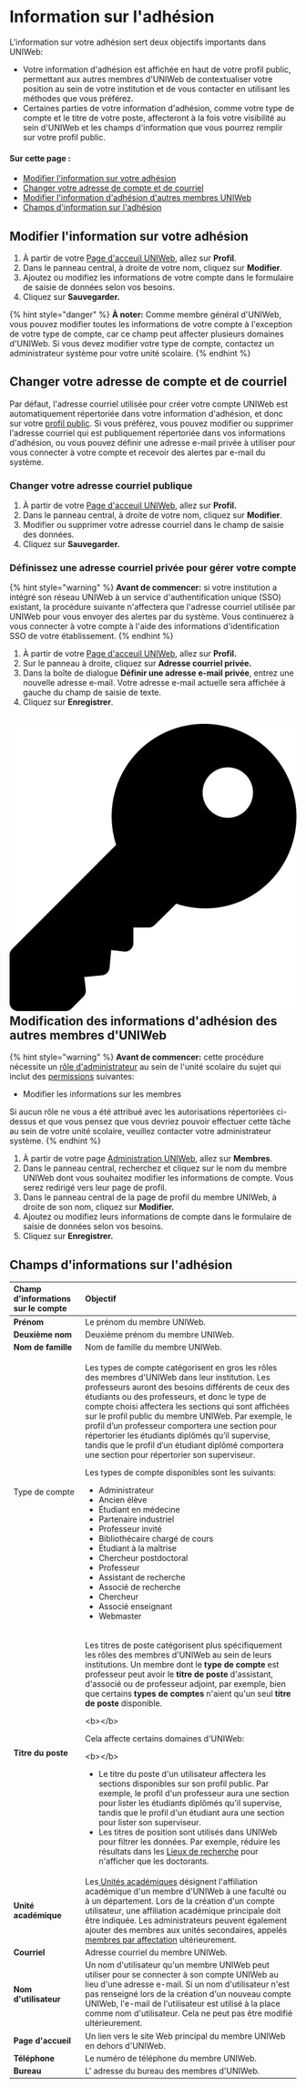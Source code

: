 # Information sur l'adhésion

L'information sur votre adhésion sert deux objectifs importants dans UNIWeb:

* Votre information d'adhésion est affichée en haut de votre profil public, permettant aux autres membres d'UNIWeb de contextualiser votre position au sein de votre institution et de vous contacter en utilisant les méthodes que vous préférez.
* Certaines parties de votre information d'adhésion, comme votre type de compte et le titre de votre poste, affecteront à la fois votre visibilité au sein d'UNIWeb et les champs d'information que vous pourrez remplir sur votre profil public.

#### Sur cette page :

* [Modifier l'information sur votre adhésion](member-account-information.md#editing-your-membership-information)
* [Changer votre adresse de compte et de courriel](member-account-information.md#changing-your-account-email-address)
* [Modifier l'information d'adhésion d'autres membres UNIWeb](member-account-information.md#editing-the-membership-information-of-other-uniweb-members)
* [Champs d'information sur l'adhésion](member-account-information.md#membership-information-fields)

## Modifier l'information sur votre adhésion

1. À partir de votre [Page d'acceuil UNIWeb](../../navigating-uniweb/the-home-page.md), allez sur **Profil**.
2. Dans le panneau central, à droite de votre nom, cliquez sur **Modifier**.
3. Ajoutez ou modifiez les informations de votre compte dans le formulaire de saisie de données selon vos besoins.
4. Cliquez sur **Sauvegarder.**

{% hint style="danger" %}
**À noter:** Comme membre général d'UNIWeb, vous pouvez modifier toutes les informations de votre compte à l'exception de votre type de compte, car ce champ peut affecter plusieurs domaines d'UNIWeb. Si vous devez modifier votre type de compte, contactez un administrateur système pour votre unité scolaire.
{% endhint %}

## Changer votre adresse de compte et de courriel

Par défaut, l'adresse courriel utilisée pour créer votre compte UNIWeb est automatiquement répertoriée dans votre information d'adhésion, et donc sur votre [profil public](../../networking-on-uniweb/filling-out-your-public-profile.md). Si vous préférez, vous pouvez modifier ou supprimer l'adresse courriel qui est publiquement répertoriée dans vos informations d'adhésion, ou vous pouvez définir une adresse e-mail privée à utiliser pour vous connecter à votre compte et recevoir des alertes par e-mail du système.

### Changer votre adresse courriel publique

1. À partir de votre [Page d'acceuil UNIWeb](../../navigating-uniweb/the-home-page.md), allez sur **Profil.**
2. Dans le panneau central, à droite de votre nom, cliquez sur **Modifier**.
3. Modifier ou supprimer votre adresse courriel dans le champ de saisie des données.
4. Cliquez sur **Sauvegarder.**

### Définissez une adresse courriel privée pour gérer votre compte

{% hint style="warning" %}
**Avant de commencer:** si votre institution a intégré son réseau UNIWeb à un service d'authentification unique \(SSO\) existant, la procédure suivante n'affectera que l'adresse courriel utilisée par UNIWeb pour vous envoyer des alertes par du système. Vous continuerez à vous connecter à votre compte à l'aide des informations d'identification SSO de votre établissement.
{% endhint %}

1. À partir de votre [Page d'acceuil UNIWeb](../../navigating-uniweb/the-home-page.md), allez sur **Profil.**
2. Sur le panneau à droite, cliquez sur **Adresse courriel privée.**
3. Dans la boîte de dialogue **Définir une adresse e-mail privée**, entrez une nouvelle adresse e-mail. Votre adresse e-mail actuelle sera affichée à gauche du champ de saisie de texte.
4. Cliquez sur **Enregistrer**.

## ![](../../.gitbook/assets/key%20%281%29.svg) Modification des informations d'adhésion des autres membres d'UNIWeb

{% hint style="warning" %}
**Avant de commencer:** cette procédure nécessite un [rôle d'administrateur](../access-control/managing-administrator-roles-and-permissions.md) au sein de l'unité scolaire du sujet qui inclut des [permissions](../access-control/managing-administrator-roles-and-permissions.md#administrator-permissions) suivantes:

* Modifier les informations sur les membres

Si aucun rôle ne vous a été attribué avec les autorisations répertoriées ci-dessus et que vous pensez que vous devriez pouvoir effectuer cette tâche au sein de votre unité scolaire, veuillez contacter votre administrateur système.
{% endhint %}

1. À partir de votre page [Administration UNIWeb](../../navigating-uniweb/the-administration-page.md), allez sur **Membres**.
2. Dans le panneau central, recherchez et cliquez sur le nom du membre UNIWeb dont vous souhaitez modifier les informations de compte. Vous serez redirigé vers leur page de profil.
3. Dans le panneau central de la page de profil du membre UNIWeb, à droite de son nom, cliquez sur **Modifier.**
4. Ajoutez ou modifiez leurs informations de compte dans le formulaire de saisie de données selon vos besoins.
5. Cliquez sur **Enregistrer.**

## **Champs d'informations sur l'adhésion**

<table>
  <thead>
    <tr>
      <th style="text-align:left"><b>Champ d&apos;informations sur le compte</b>
      </th>
      <th style="text-align:left"><b>Objectif</b>
      </th>
    </tr>
  </thead>
  <tbody>
    <tr>
      <td style="text-align:left"><b>Pr&#xE9;nom</b>
      </td>
      <td style="text-align:left">Le pr&#xE9;nom du membre UNIWeb.</td>
    </tr>
    <tr>
      <td style="text-align:left"><b>Deuxi&#xE8;me nom</b>
      </td>
      <td style="text-align:left">Deuxi&#xE8;me pr&#xE9;nom du membre UNIWeb.</td>
    </tr>
    <tr>
      <td style="text-align:left"><b>Nom de famille</b>
      </td>
      <td style="text-align:left">Nom de famille du membre UNIWeb.</td>
    </tr>
    <tr>
      <td style="text-align:left">Type de compte</td>
      <td style="text-align:left">
        <p></p>
        <p>Les types de compte cat&#xE9;gorisent en gros les r&#xF4;les des membres
          d&apos;UNIWeb dans leur institution. Les professeurs auront des besoins
          diff&#xE9;rents de ceux des &#xE9;tudiants ou des professeurs, et donc
          le type de compte choisi affectera les sections qui sont affich&#xE9;es
          sur le profil public du membre UNIWeb. Par exemple, le profil d&#x2019;un
          professeur comportera une section pour r&#xE9;pertorier les &#xE9;tudiants
          dipl&#xF4;m&#xE9;s qu&#x2019;il supervise, tandis que le profil d&#x2019;un
          &#xE9;tudiant dipl&#xF4;m&#xE9; comportera une section pour r&#xE9;pertorier
          son superviseur.
          <br />
        </p>
        <p>Les types de compte disponibles sont les suivants:</p>
        <p></p>
        <ul>
          <li>Administrateur</li>
          <li>Ancien &#xE9;l&#xE8;ve</li>
          <li>&#xC9;tudiant en m&#xE9;decine</li>
          <li>Partenaire industriel</li>
          <li>Professeur invit&#xE9;</li>
          <li>Biblioth&#xE9;caire charg&#xE9; de cours</li>
          <li>&#xC9;tudiant &#xE0; la ma&#xEE;trise</li>
          <li>Chercheur postdoctoral</li>
          <li>Professeur</li>
          <li>Assistant de recherche</li>
          <li>Associ&#xE9; de recherche</li>
          <li>Chercheur</li>
          <li>Associ&#xE9; enseignant</li>
          <li>Webmaster</li>
        </ul>
      </td>
    </tr>
    <tr>
      <td style="text-align:left"><b>Titre du poste</b>
      </td>
      <td style="text-align:left">
        <p>Les titres de poste cat&#xE9;gorisent plus sp&#xE9;cifiquement les r&#xF4;les
          des membres d&apos;UNIWeb au sein de leurs institutions. Un membre dont
          le<b> type de compte</b> est professeur peut avoir le <b>titre de poste</b> d&apos;assistant,
          d&apos;associ&#xE9; ou de professeur adjoint, par exemple, bien que certains <b>types de comptes</b> n&apos;aient
          qu&apos;un seul <b>titre de poste</b> disponible.</p>
        <p>&lt;b&gt;&lt;/b&gt;</p>
        <p>Cela affecte certains domaines d&apos;UNIWeb:</p>
        <p>&lt;b&gt;&lt;/b&gt;</p>
        <ul>
          <li>Le titre du poste d&apos;un utilisateur affectera les sections disponibles
            sur son profil public. Par exemple, le profil d&apos;un professeur aura
            une section pour lister les &#xE9;tudiants dipl&#xF4;m&#xE9;s qu&apos;il
            supervise, tandis que le profil d&apos;un &#xE9;tudiant aura une section
            pour lister son superviseur.</li>
          <li>Les titres de position sont utilis&#xE9;s dans UNIWeb pour filtrer les
            donn&#xE9;es. Par exemple, r&#xE9;duire les r&#xE9;sultats dans les <a href="../../networking-on-uniweb/research-places-1.md">Lieux de recherche</a><b> </b>pour
            n&apos;afficher que les doctorants.</li>
        </ul>
      </td>
    </tr>
    <tr>
      <td style="text-align:left"><b>Unit&#xE9; acad&#xE9;mique</b>
      </td>
      <td style="text-align:left">Les<a href="../academic-units/"> Unit&#xE9;s acad&#xE9;miques</a> d&#xE9;signent
        l&apos;affiliation acad&#xE9;mique d&apos;un membre d&apos;UNIWeb &#xE0;
        une facult&#xE9; ou &#xE0; un d&#xE9;partement. Lors de la cr&#xE9;ation
        d&apos;un compte utilisateur, une affiliation acad&#xE9;mique principale
        doit &#xEA;tre indiqu&#xE9;e. Les administrateurs peuvent &#xE9;galement
        ajouter des membres aux unit&#xE9;s secondaires, appel&#xE9;s <a href="../academic-units/cross-appointments.md">membres par affectation</a> ult&#xE9;rieurement.</td>
    </tr>
    <tr>
      <td style="text-align:left"><b>Courriel</b>
      </td>
      <td style="text-align:left">Adresse courriel du membre UNIWeb.</td>
    </tr>
    <tr>
      <td style="text-align:left"><b>Nom d&apos;utilisateur</b>
      </td>
      <td style="text-align:left">Un nom d&apos;utilisateur qu&apos;un membre UNIWeb peut utiliser pour
        se connecter &#xE0; son compte UNIWeb au lieu d&apos;une adresse e-mail.
        Si un nom d&apos;utilisateur n&apos;est pas renseign&#xE9; lors de la cr&#xE9;ation
        d&apos;un nouveau compte UNIWeb, l&apos;e-mail de l&apos;utilisateur est
        utilis&#xE9; &#xE0; la place comme nom d&apos;utilisateur. Cela ne peut
        pas &#xEA;tre modifi&#xE9; ult&#xE9;rieurement.
        <br />
      </td>
    </tr>
    <tr>
      <td style="text-align:left"><b>Page d&apos;accueil</b>
      </td>
      <td style="text-align:left">Un lien vers le site Web principal du membre UNIWeb en dehors d&apos;UNIWeb.</td>
    </tr>
    <tr>
      <td style="text-align:left"><b>T&#xE9;l&#xE9;phone</b>
      </td>
      <td style="text-align:left">Le num&#xE9;ro de t&#xE9;l&#xE9;phone du membre UNIWeb.</td>
    </tr>
    <tr>
      <td style="text-align:left"><b>Bureau</b>
      </td>
      <td style="text-align:left">L&apos; adresse du bureau des membres d&apos;UNIWeb.</td>
    </tr>
  </tbody>
</table>